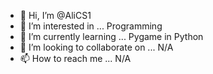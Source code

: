 - 👋 Hi, I’m @AliCS1
- 👀 I’m interested in ... Programming
- 🌱 I’m currently learning ... Pygame in Python
- 💞️ I’m looking to collaborate on ... N/A
- 📫 How to reach me ... N/A

<!---
AliCS1/AliCS1 is a ✨ special ✨ repository because its `README.md` (this file) appears on your GitHub profile.
You can click the Preview link to take a look at your changes.
--->
